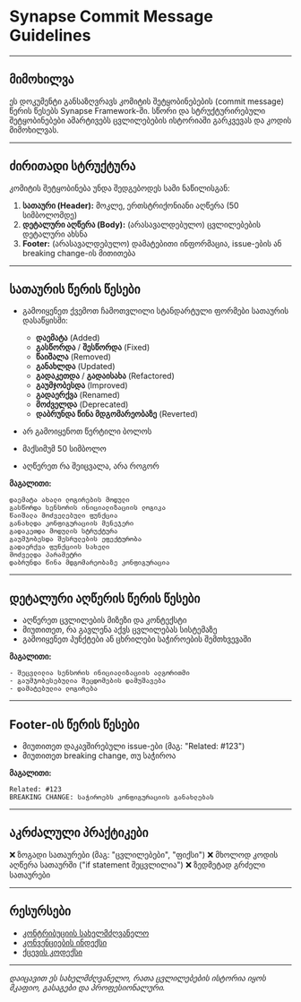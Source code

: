 # Synapse Commit Message Guidelines

---

## მიმოხილვა

ეს დოკუმენტი განსაზღვრავს კომიტის შეტყობინებების (commit message) წერის წესებს Synapse Framework-ში. სწორი და სტრუქტურირებული შეტყობინებები ამარტივებს ცვლილებების ისტორიაში გარკვევას და კოდის მიმოხილვას.

---

## ძირითადი სტრუქტურა

კომიტის შეტყობინება უნდა შედგებოდეს სამი ნაწილისგან:

1. **სათაური (Header):** მოკლე, ერთსტრიქონიანი აღწერა (50 სიმბოლომდე)
2. **დეტალური აღწერა (Body):** (არასავალდებულო) ცვლილებების დეტალური ახსნა
3. **Footer:** (არასავალდებულო) დამატებითი ინფორმაცია, issue-ების ან breaking change-ის მითითება

---

## სათაურის წერის წესები

- გამოიყენეთ ქვემოთ ჩამოთვლილი სტანდარტული ფორმები სათაურის დასაწყისში:

  - **დაემატა** (Added)
  - **გასწორდა** / **შესწორდა** (Fixed)
  - **წაიშალა** (Removed)
  - **განახლდა** (Updated)
  - **გადაკეთდა** / **გადაისახა** (Refactored)
  - **გაუმჯობესდა** (Improved)
  - **გადაერქვა** (Renamed)
  - **მოძველდა** (Deprecated)
  - **დაბრუნდა წინა მდგომარეობაზე** (Reverted)

- არ გამოიყენოთ წერტილი ბოლოს
- მაქსიმუმ 50 სიმბოლო
- აღწერეთ რა შეიცვალა, არა როგორ

**მაგალითი:**

```
დაემატა ახალი ლოგირების მოდული
გასწორდა სენსორის ინიციალიზაციის ლოგიკა
წაიშალა მოძველებული ფუნქცია
განახლდა კონფიგურაციის მენეჯერი
გადაკეთდა მოდულის სტრუქტურა
გაუმჯობესდა შესრულების ეფექტურობა
გადაერქვა ფუნქციის სახელი
მოძველდა პარამეტრი
დაბრუნდა წინა მდგომარეობაზე კონფიგურაცია
```

---

## დეტალური აღწერის წერის წესები

- აღწერეთ ცვლილების მიზეზი და კონტექსტი
- მიუთითეთ, რა გავლენა აქვს ცვლილებას სისტემაზე
- გამოიყენეთ პუნქტები ან ცხრილები საჭიროების შემთხვევაში

**მაგალითი:**

```
- შეცვლილია სენსორის ინიციალიზაციის ალგორითმი
- გაუმჯობესებულია შეცდომების დამუშავება
- დამატებულია ლოგირება
```

---

## Footer-ის წერის წესები

- მიუთითეთ დაკავშირებული issue-ები (მაგ: "Related: #123")
- მიუთითეთ breaking change, თუ საჭიროა

**მაგალითი:**

```
Related: #123
BREAKING CHANGE: საჭიროებს კონფიგურაციის განახლებას
```

---

## აკრძალული პრაქტიკები

❌ ზოგადი სათაურები (მაგ: "ცვლილებები", "ფიქსი")
❌ მხოლოდ კოდის აღწერა სათაურში ("if statement შეცვლილია")
❌ ზედმეტად გრძელი სათაურები

---

## რესურსები

- [კონტრიბუციის სახელმძღვანელო](contributing_guide.md)
- [კონვენციების ინდექსი](../convention/convention_index.md)
- [ქცევის კოდექსი](code_of_conduct.md)

---

_დაიცავით ეს სახელმძღვანელო, რათა ცვლილებების ისტორია იყოს მკაფიო, გასაგები და პროფესიონალური._
